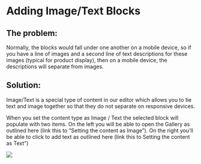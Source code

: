 # Adding Image/Text Blocks

## The problem: 
  
Normally, the blocks would fall under one another on a mobile device, so if you have 
 a line of images and a second line of text descriptions for these images (typical for product display), then
 on a mobile device, the descriptions will separate from images. 
 
## Solution: 

Image/Text is a special type of content in our editor which allows you 
to tie text and image together so that they do not separate on responsive devices. 
 

When you set the content type as Image / Text the selected block will populate with two items. On the left you will be able to open 
the Gallery as outlined here (link this to “Setting the content as Image”). On the right you’ll be able to click to add text as 
outlined here (link this to Setting the content as Text”)

![](images/Selection_880.png)

<div style="display:none"> TODO: we need a video here </div>

